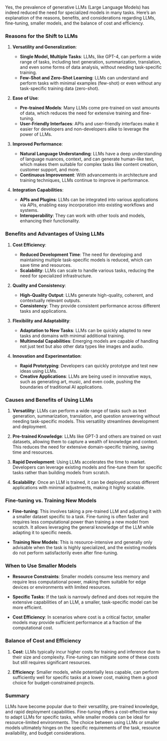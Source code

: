Yes, the prevalence of generative LLMs (Large Language Models) has indeed reduced the need for specialized models in many tasks. Here’s an explanation of the reasons, benefits, and considerations regarding LLMs, fine-tuning, smaller models, and the balance of cost and efficiency.



### Reasons for the Shift to LLMs

1. **Versatility and Generalization**:
    - **Single Model, Multiple Tasks**: LLMs, like GPT-4, can perform a wide range of tasks, including text generation, summarization, translation, and even some forms of data analysis, without needing task-specific training.
    - **Few-Shot and Zero-Shot Learning**: LLMs can understand and perform tasks with minimal examples (few-shot) or even without any task-specific training data (zero-shot).

2. **Ease of Use**:
    - **Pre-trained Models**: Many LLMs come pre-trained on vast amounts of data, which reduces the need for extensive training and fine-tuning.
    - **User-Friendly Interfaces**: APIs and user-friendly interfaces make it easier for developers and non-developers alike to leverage the power of LLMs.

3. **Improved Performance**:
    - **Natural Language Understanding**: LLMs have a deep understanding of language nuances, context, and can generate human-like text, which makes them suitable for complex tasks like content creation, customer support, and more.
    - **Continuous Improvement**: With advancements in architecture and training techniques, LLMs continue to improve in performance.

4. **Integration Capabilities**:
    - **APIs and Plugins**: LLMs can be integrated into various applications via APIs, enabling easy incorporation into existing workflows and systems.
    - **Interoperability**: They can work with other tools and models, enhancing their functionality.

### Benefits and Advantages of Using LLMs

1. **Cost Efficiency**:
    - **Reduced Development Time**: The need for developing and maintaining multiple task-specific models is reduced, which can save time and resources.
    - **Scalability**: LLMs can scale to handle various tasks, reducing the need for specialized infrastructure.

2. **Quality and Consistency**:
    - **High-Quality Output**: LLMs generate high-quality, coherent, and contextually relevant outputs.
    - **Consistency**: They provide consistent performance across different tasks and applications.

3. **Flexibility and Adaptability**:
    - **Adaptation to New Tasks**: LLMs can be quickly adapted to new tasks and domains with minimal additional training.
    - **Multimodal Capabilities**: Emerging models are capable of handling not just text but also other data types like images and audio.

4. **Innovation and Experimentation**:
    - **Rapid Prototyping**: Developers can quickly prototype and test new ideas using LLMs.
    - **Creative Applications**: LLMs are being used in innovative ways, such as generating art, music, and even code, pushing the boundaries of traditional AI applications.



### Causes and Benefits of Using LLMs

1. **Versatility**: LLMs can perform a wide range of tasks such as text generation, summarization, translation, and question answering without needing task-specific models. This versatility streamlines development and deployment.

2. **Pre-trained Knowledge**: LLMs like GPT-3 and others are trained on vast datasets, allowing them to capture a wealth of knowledge and context. This reduces the need for extensive domain-specific training, saving time and resources.

3. **Rapid Development**: Using LLMs accelerates the time to market. Developers can leverage existing models and fine-tune them for specific tasks rather than building models from scratch.

4. **Scalability**: Once an LLM is trained, it can be deployed across different applications with minimal adjustments, making it highly scalable.

### Fine-tuning vs. Training New Models

- **Fine-tuning**: This involves taking a pre-trained LLM and adjusting it with a smaller dataset specific to a task. Fine-tuning is often faster and requires less computational power than training a new model from scratch. It allows leveraging the general knowledge of the LLM while adapting it to specific needs.

- **Training New Models**: This is resource-intensive and generally only advisable when the task is highly specialized, and the existing models do not perform satisfactorily even after fine-tuning.

### When to Use Smaller Models

- **Resource Constraints**: Smaller models consume less memory and require less computational power, making them suitable for edge devices or environments with limited resources.

- **Specific Tasks**: If the task is narrowly defined and does not require the extensive capabilities of an LLM, a smaller, task-specific model can be more efficient.

- **Cost Efficiency**: In scenarios where cost is a critical factor, smaller models may provide sufficient performance at a fraction of the computational cost.

### Balance of Cost and Efficiency

1. **Cost**: LLMs typically incur higher costs for training and inference due to their size and complexity. Fine-tuning can mitigate some of these costs but still requires significant resources.

2. **Efficiency**: Smaller models, while potentially less capable, can perform sufficiently well for specific tasks at a lower cost, making them a good choice for budget-constrained projects.

### Summary

LLMs have become popular due to their versatility, pre-trained knowledge, and rapid deployment capabilities. Fine-tuning offers a cost-effective way to adapt LLMs for specific tasks, while smaller models can be ideal for resource-limited environments. The choice between using LLMs or smaller models ultimately hinges on the specific requirements of the task, resource availability, and budget considerations.

